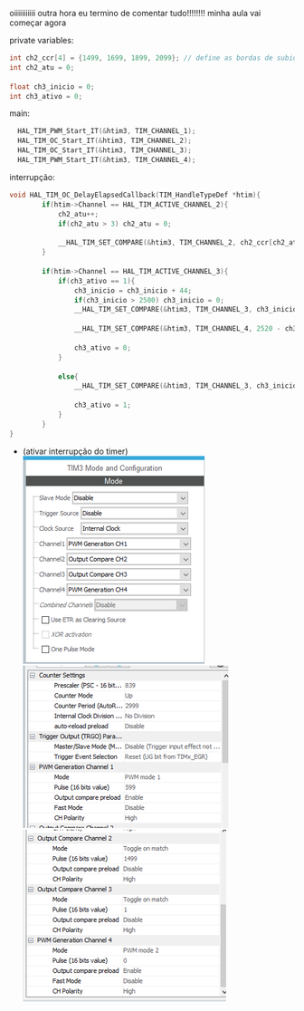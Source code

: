 oiiiiiiiiiii outra hora eu termino de comentar tudo!!!!!!!! minha aula vai começar agora

private variables:
```c
int ch2_ccr[4] = {1499, 1699, 1899, 2099}; // define as bordas de subida/descida dos pulsos do canal 2 (200 ARR = 2ms)
int ch2_atu = 0; 

float ch3_inicio = 0;
int ch3_ativo = 0;
```

main:
```c
  HAL_TIM_PWM_Start_IT(&htim3, TIM_CHANNEL_1);
  HAL_TIM_OC_Start_IT(&htim3, TIM_CHANNEL_2);
  HAL_TIM_OC_Start_IT(&htim3, TIM_CHANNEL_3);
  HAL_TIM_PWM_Start_IT(&htim3, TIM_CHANNEL_4);
```

interrupção:
```c
void HAL_TIM_OC_DelayElapsedCallback(TIM_HandleTypeDef *htim){
		if(htim->Channel == HAL_TIM_ACTIVE_CHANNEL_2){
			ch2_atu++;
			if(ch2_atu > 3) ch2_atu = 0;

			__HAL_TIM_SET_COMPARE(&htim3, TIM_CHANNEL_2, ch2_ccr[ch2_atu]);
		}

		if(htim->Channel == HAL_TIM_ACTIVE_CHANNEL_3){
			if(ch3_ativo == 1){
				ch3_inicio = ch3_inicio + 44;
				if(ch3_inicio > 2500) ch3_inicio = 0;
				__HAL_TIM_SET_COMPARE(&htim3, TIM_CHANNEL_3, ch3_inicio);

				__HAL_TIM_SET_COMPARE(&htim3, TIM_CHANNEL_4, 2520 - ch3_inicio);

				ch3_ativo = 0;
			}

			else{
				__HAL_TIM_SET_COMPARE(&htim3, TIM_CHANNEL_3, ch3_inicio+400);

				ch3_ativo = 1;
			}
		}
}
```


- (ativar interrupção do timer)  
![p1](p1.png)    
![p2](p2.png)  
![p3](p3.png)
